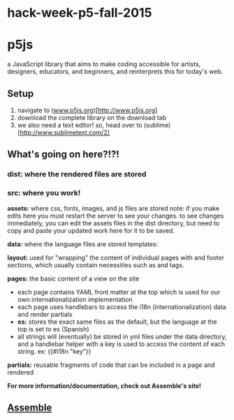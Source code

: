 # hack-week-p5-fall-2015

# p5js 

a JavaScript library that aims to make coding accessible for artists, designers, educators, and beginners, and reinterprets this for today's web.

## Setup

1. navigate to (www.p5js.org)[http://www.p5js.org]
2. download the complete library on the download tab
3. we also need a text editor! so, head over to (sublime)[http://www.sublimetext.com/2]

## What's going on here?!?! 

### dist: where the rendered files are stored 

### src: where you work! 
**assets:** where css, fonts, images, and js files are stored 
  note: if you make edits here you must restart the server to see your changes. to see changes immediately, you can edit the assets files in the dist directory, but need to copy and paste your updated work here for it to be saved. 

**data:** where the language files are stored
templates:

**layout:** used for "wrapping" the content of individual pages with <head></head> and footer sections, which usually contain necessities such as <link> and <script></script> tags. 

**pages:** the basic content of a view on the site
  
  * each page contains YAML front matter at the top which is used for our own internationalization implementation
  * each page uses handlebars to access the i18n (internationalization) data and render partials
  * **es:** stores the exact same files as the default, but the language at the top is set to es (Spanish)
  * all strings will (eventually) be stored in yml files under the data directory, and a handlebar helper with a key is used to access the content of each string. ex: {{#i18n "key"}}

**partials:** reusable fragments of code that can be included in a page and rendered


**For more information/documentation, check out Assemble's site!**

## [Assemble](http://assemble.io/)